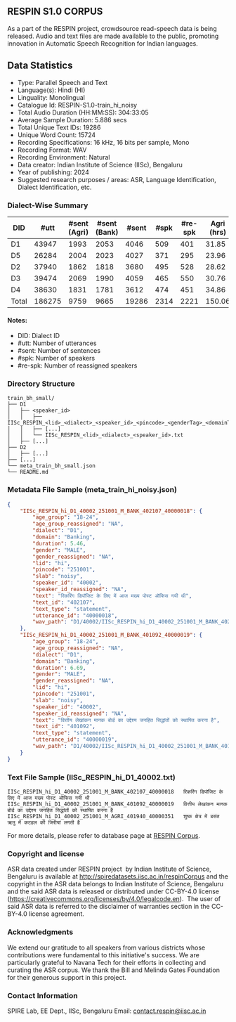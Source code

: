 ## RESPIN S1.0 CORPUS ##

As a part of the RESPIN project, crowdsource read-speech data is being released. Audio and text files
are made available to the public, promoting innovation in Automatic Speech Recognition for Indian languages.

## Data Statistics ##

- Type: Parallel Speech and Text
- Language(s): Hindi (HI)
- Linguality: Monolingual
- Catalogue Id: RESPIN-S1.0-train_hi_noisy
- Total Audio Duration (HH:MM:SS): 304:33:05
- Average Sample Duration: 5.886 secs
- Total Unique Text IDs: 19286
- Unique Word Count: 15724
- Recording Specifications: 16 kHz, 16 bits per sample, Mono
- Recording Format: WAV
- Recording Environment: Natural
- Data creator: Indian Institute of Science (IISc), Bengaluru
- Year of publishing: 2024
- Suggested research purposes / areas: ASR, Language Identification, Dialect Identification, etc.

### Dialect-Wise Summary ###
| DID   | #utt | #sent (Agri) | #sent (Bank) | #sent | #spk | #re-spk | Agri (hrs) | Bank (hrs) | Total (hrs) |
|-------|------|--------------|--------------|-------|------|---------|------------|------------|-------------|
| D1 | 43947 | 1993 | 2053 | 4046 | 509 | 401 | 31.85 | 35.83 | 67.68 |
| D5 | 26284 | 2004 | 2023 | 4027 | 371 | 295 | 23.96 | 23.20 | 47.16 |
| D2 | 37940 | 1862 | 1818 | 3680 | 495 | 528 | 28.62 | 30.80 | 59.42 |
| D3 | 39474 | 2069 | 1990 | 4059 | 465 | 550 | 30.76 | 30.41 | 61.17 |
| D4 | 38630 | 1831 | 1781 | 3612 | 474 | 451 | 34.86 | 34.25 | 69.11 |
| Total | 186275 | 9759 | 9665 | 19286 | 2314 | 2221 | 150.06 | 154.49 | 304.55 |



#### Notes:
- DID: Dialect ID
- #utt: Number of utterances
- #sent: Number of sentences
- #spk: Number of speakers
- #re-spk: Number of reassigned speakers

### Directory Structure ###
```
train_bh_small/
├── D1
│   ├── <speaker_id>
│   │   ├── IISc_RESPIN_<lid>_<dialect>_<speaker_id>_<pincode>_<genderTag>_<domainTag>_<text_id>_<uttid>.wav
│   │   ├── [...]
│   │   └── IISc_RESPIN_<lid>_<dialect>_<speaker_id>.txt
│   ├── [...]
├── D2
│   ├── [...]
├── [...]
└── meta_train_bh_small.json
└── README.md
```

### Metadata File Sample (meta_train_hi_noisy.json) ###

```json
{
    "IISc_RESPIN_hi_D1_40002_251001_M_BANK_402107_40000018": {
        "age_group": "18-24",
        "age_group_reassigned": "NA",
        "dialect": "D1",
        "domain": "Banking",
        "duration": 5.46,
        "gender": "MALE",
        "gender_reassigned": "NA",
        "lid": "hi",
        "pincode": "251001",
        "slab": "noisy",
        "speaker_id": "40002",
        "speaker_id_reassigned": "NA",
        "text": "रिकरिंग डिपॉजिट के लिए में आज मख्य पोस्ट ऑफिस गयी थी",
        "text_id": "402107",
        "text_type": "statement",
        "utterance_id": "40000018",
        "wav_path": "D1/40002/IISc_RESPIN_hi_D1_40002_251001_M_BANK_402107_40000018.wav"
    },
    "IISc_RESPIN_hi_D1_40002_251001_M_BANK_401092_40000019": {
        "age_group": "18-24",
        "age_group_reassigned": "NA",
        "dialect": "D1",
        "domain": "Banking",
        "duration": 6.69,
        "gender": "MALE",
        "gender_reassigned": "NA",
        "lid": "hi",
        "pincode": "251001",
        "slab": "noisy",
        "speaker_id": "40002",
        "speaker_id_reassigned": "NA",
        "text": "वित्तीय लेखांकन मानक बोर्ड का उद्देश्य जनहित सिद्धांतों को स्थापित करना है",
        "text_id": "401092",
        "text_type": "statement",
        "utterance_id": "40000019",
        "wav_path": "D1/40002/IISc_RESPIN_hi_D1_40002_251001_M_BANK_401092_40000019.wav"
    }
}
```

### Text File Sample (IISc_RESPIN_hi_D1_40002.txt) ###
```
IISc_RESPIN_hi_D1_40002_251001_M_BANK_402107_40000018	रिकरिंग डिपॉजिट के लिए में आज मख्य पोस्ट ऑफिस गयी थी
IISc_RESPIN_hi_D1_40002_251001_M_BANK_401092_40000019	वित्तीय लेखांकन मानक बोर्ड का उद्देश्य जनहित सिद्धांतों को स्थापित करना है
IISc_RESPIN_hi_D1_40002_251001_M_AGRI_401940_40000351	शुष्क क्षेत्र में बसंत ऋतु में कटहल की जिरीयां लगती है
```

For more details, please refer to database page at [RESPIN Corpus](http://spiredatasets.iisc.ac.in/respinCorpus).

### Copyright and license ###

ASR data created under RESPIN project  by Indian Institute of Science, Bengaluru is available
at http://spiredatasets.iisc.ac.in/respinCorpus and the copyright in the ASR data belongs to
Indian Institute of Science, Bengaluru and the said ASR data is released or distributed under
CC-BY-4.0 license (https://creativecommons.org/licenses/by/4.0/legalcode.en).  The user of
said ASR data is referred to the disclaimer of warranties section in the CC-BY-4.0 license
agreement.


### Acknowledgments ###

We extend our gratitude to all speakers from various districts whose contributions were fundamental to this initiative's success.
We are particularly grateful to Navana Tech for their efforts in collecting and curating the ASR corpus.
We thank the Bill and Melinda Gates Foundation for their generous support in this project.

### Contact Information ###

SPIRE Lab, EE Dept., IISc, Bengaluru
Email: contact.respin@iisc.ac.in